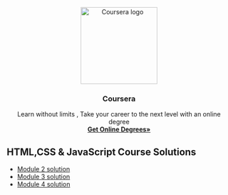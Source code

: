 <p align="center">
  <a href="https://coursera.org/">
<img src="https://www.langoly.com/wp-content/uploads/2021/09/coursera-logo.png" alt="Coursera logo" width="172" height="172">
    </a>
  </p>
  
  <h3 align="center">Coursera</h3>
  
  <P align="center">
  Learn without limits , Take your career to the next level with an online degree
  <br>
  <a href="https://www.coursera.org/degrees"><strong>Get Online Degrees»</strong></a>
  </P>


## HTML,CSS & JavaScript Course Solutions
- [Module 2 solution](https://ikhodabande.github.io/Coursera/Solution/module2-solution/module2-solution.html)
- [Module 3 solution](https://ikhodabande.github.io/Coursera/Solution/module3-solution/index.html)
- [Module 4 solution](https://ikhodabande.github.io/Coursera/Solution/module4-solution/index.html)
